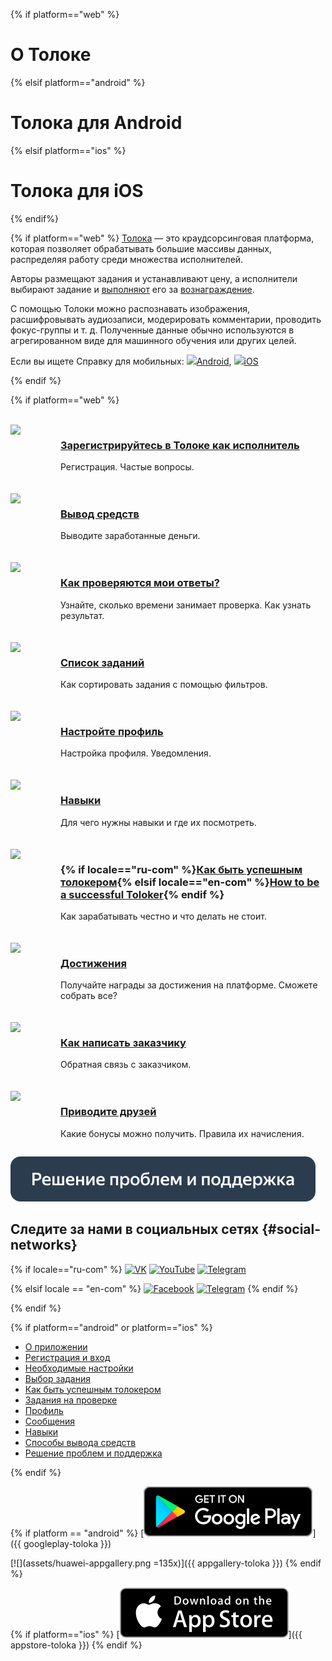 <style scoped>
    .grid-container {
        display: grid;
        grid-template-columns: repeat(auto-fit, minmax(300px, 1fr));
        row-gap: 20px;
        align-items: start;
    }

    .grid-item {
        display: flex;
        flex-direction: row;
    }

    .gallery_img {
        width: 70px;
        flex: 0 0 auto;
        margin-right: 10px;
    }
</style>

{% if platform=="web" %}
# О Толоке
{% elsif platform=="android" %}
# Толока для Android
{% elsif platform=="ios" %}
# Толока для iOS
{% endif%}

{% if platform=="web" %}
[Толока](http://toloka.yandex.ru/) — это краудсорсинговая платформа, которая позволяет обрабатывать большие массивы данных, распределяя работу среди множества исполнителей.

Авторы размещают задания и устанавливают цену, а исполнители выбирают задание и [выполняют](./tasks.md) его за [вознаграждение](./priemka.md#pay).

С помощью Толоки можно распознавать изображения, расшифровывать аудиозаписи, модерировать комментарии, проводить фокус-группы и т. д. Полученные данные обычно используются в агрегированном виде для машинного обучения или других целей.

Если вы ищете Справку для мобильных: ![](https://yastatic.net/s3/doc-binary/src/support/toloka-tolokers/ru/main/icon_android.png)[Android](../android/index.md ), ![](https://yastatic.net/s3/doc-binary/src/support/toloka-tolokers/ru/main/icon_apple.png)[iOS](../ios/index.md)

{% endif %}

{% if platform=="web" %}
<br/>
<br/>
<div class="grid-container">
    <div class="grid-item">
        <div class="gallery_img"><img src="https://yastatic.net/s3/doc-binary/src/support/toloka-tolokers/ru/main/registration.svg"></div>
        <div>
            <h3><a href="register">Зарегистрируйтесь в Толоке как исполнитель</a></h3>
			<p>Регистрация. Частые вопросы. </p>
        </div>
    </div>
    <div class="grid-item">
        <div class="gallery_img"><img src="https://yastatic.net/s3/doc-binary/src/support/toloka-tolokers/ru/main/withdrawal-money.svg"></div>
        <div>
            <h3><a href="pay/about">Вывод средств</a></h3>
			<p>Выводите заработанные деньги.</p>
        </div>
    </div>
    <div class="grid-item">
       <div class="gallery_img"><img src="https://yastatic.net/s3/doc-binary/src/support/toloka-tolokers/ru/main/check-responses.svg"></div>
        <div>
            <h3><a href="priemka">Как проверяются мои ответы?</a></h3>
			<p>Узнайте, сколько времени занимает проверка. Как узнать результат.</p>
        </div>
    </div>
    <div class="grid-item">
        <div class="gallery_img"><img src="https://yastatic.net/s3/doc-binary/src/support/toloka-tolokers/ru/main/task-list.svg"></div>
        <div>
            <h3><a href="task-select">Список заданий</a></h3>
			<p>Как сортировать задания с помощью фильтров.</p>
        </div>
    </div>
    <div class="grid-item">
        <div class="gallery_img"><img src="https://yastatic.net/s3/doc-binary/src/support/toloka-tolokers/ru/main/set-up-registration.svg"></div>
        <div>
            <h3><a href="profile">Настройте профиль</a></h3>
            <p>Настройка профиля. Уведомления.</p>
        </div>
    </div>
    <div class="grid-item">
        <div class="gallery_img"><img src="https://yastatic.net/s3/doc-binary/src/support/toloka-tolokers/ru/main/skills.svg"></div>
        <div>
            <h3><a href="skills">Навыки</a></h3>
            <p>Для чего нужны навыки и где их посмотреть.</p>
        </div>
    </div>
    <div class="grid-item">
        <div class="gallery_img"><img src="https://yastatic.net/s3/doc-binary/src/support/toloka-tolokers/ru/main/good-performer.svg"></div>
        <div>
            <h3>{% if locale=="ru-com" %}<a href="tasks">Как быть успешным толокером</a>{% elsif locale=="en-com" %}<a href="tasks">How to be a successful Toloker</a>{% endif %}</a></h3>
            <p>Как зарабатывать честно и что делать не стоит.</p>
        </div>
    </div>
	<div class="grid-item">
        <div class="gallery_img"><img src="https://yastatic.net/s3/doc-binary/src/support/toloka-tolokers/ru/main/achievements.svg"></div>
        <div>
            <h3><a href="achievements">Достижения</a></h3>
            <p>Получайте награды за достижения на платформе. Сможете собрать все?</p>
        </div>
    </div>
	    <div class="grid-item">
        <div class="gallery_img"><img src="https://yastatic.net/s3/doc-binary/src/support/toloka-tolokers/ru/main/feedback.svg"></div>
        <div>
            <h3><a href="messages">Как написать заказчику</a></h3>
            <p>Обратная связь с заказчиком.</p>
        </div>
    </div>
	    <div class="grid-item">
        <div class="gallery_img"><img src="https://yastatic.net/s3/doc-binary/src/support/toloka-tolokers/ru/main/bring-friends.svg"></div>
        <div>
            <h3><a href="referal">Приводите друзей</a></h3>
            <p>Какие бонусы можно получить. Правила их начисления.</p>
        </div>
    </div>
</div>


[![Решение проблем и поддержка](assets/buttons/troubleshooting.svg)](troubleshooting/troubleshooting.md#not_working_properly)


## Следите за нами в социальных сетях {#social-networks}
{% if locale=="ru-com" %}
[![VK](https://yastatic.net/s3/doc-binary/src/support/toloka-tolokers/ru/SocialNetwork/Vkontakte.svg)](https://vk.com/we.toloka) [![YouTube](https://yastatic.net/s3/doc-binary/src/support/toloka-tolokers/ru/SocialNetwork/youtube.svg)](https://www.youtube.com/channel/UCf-vd-Nf_igCYJpohQ8BPUQ) [![Telegram](https://yastatic.net/s3/doc-binary/src/support/toloka-tolokers/ru/SocialNetwork/telegram_1.svg)](https://t.me/TolokaOfficial)

{% elsif locale == "en-com" %}
[![Facebook](https://yastatic.net/s3/doc-binary/freeze/ru/toloka-common/dc064a5532d1ce00cf445f471aa007dcc48502f7.svg)](https://www.facebook.com/tolokaworldwide) [![Telegram](https://yastatic.net/s3/doc-binary/freeze/ru/toloka-common/27723cba940eca5313c22b680a8d62afea426398.svg)](https://t.me/TolokaOfficial_en_tr)
{% endif %}

{% endif %}

{% if platform=="android" or platform=="ios" %}

* [О приложении](about.md)
* [Регистрация и вход](auth.md)
* [Необходимые настройки](settings.md)
* [Выбор задания](task-select.md)
* [Как быть успешным толокером](tasks.md)
* [Задания на проверке](priemka.md)
* [Профиль](profile.md)
* [Сообщения](messages.md)
* [Навыки](skills.md)
* [Способы вывода средств](pay/about.md)
* [Решение проблем и поддержка](troubleshooting/troubleshooting.md)

{% endif %}

{% if platform == "android" %}
[![](assets/googleplay.svg)]({{ googleplay-toloka }})

[![](assets/huawei-appgallery.png =135x)]({{ appgallery-toloka }})
{% endif %}

{% if platform=="ios" %}
[![](assets/appstore.svg)]({{ appstore-toloka }})
{% endif %}